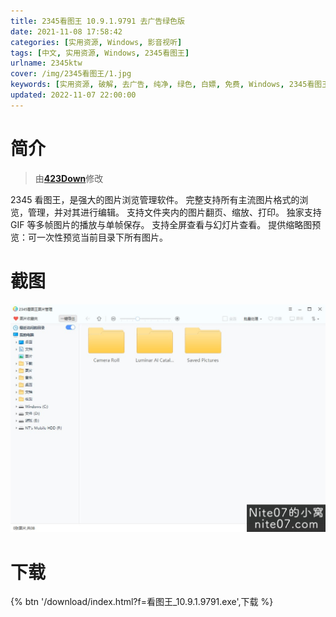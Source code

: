 ```yaml
---
title: 2345看图王 10.9.1.9791 去广告绿色版
date: 2021-11-08 17:58:42
categories: [实用资源, Windows, 影音视听]
tags: [中文, 实用资源, Windows, 2345看图王]
urlname: 2345ktw
cover: /img/2345看图王/1.jpg
keywords: [实用资源, 破解, 去广告, 纯净, 绿色, 白嫖, 免费, Windows, 2345看图王]
updated: 2022-11-07 22:00:00
---
```


# 简介

> 由[**423Down**](/laiyuan)修改

2345 看图王，是强大的图片浏览管理软件。 完整支持所有主流图片格式的浏览，管理，并对其进行编辑。 支持文件夹内的图片翻页、缩放、打印。 独家支持 GIF 等多帧图片的播放与单帧保存。 支持全屏查看与幻灯片查看。 提供缩略图预览：可一次性预览当前目录下所有图片。

# 截图

![](/img/2345看图王/2.jpg)

# 下载

{% btn '/download/index.html?f=看图王_10.9.1.9791.exe',下载 %}
